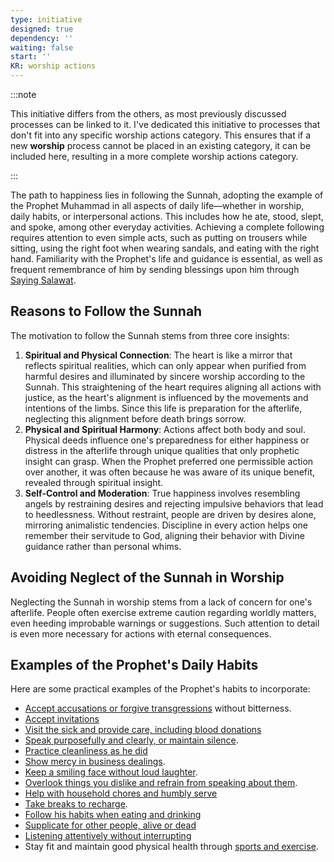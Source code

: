 ```yaml
---
type: initiative
designed: true
dependency: ''
waiting: false
start: ''
KR: worship actions
---
```


:::note

This initiative differs from the others, as most previously discussed processes can be linked to it. I've dedicated this initiative to processes that don't fit into any specific worship actions category. This ensures that if a new **worship** process cannot be placed in an existing category, it can be included here, resulting in a more complete worship actions category.

:::

The path to happiness lies in following the Sunnah, adopting the example of the Prophet Muhammad in all aspects of daily life—whether in worship, daily habits, or interpersonal actions. This includes how he ate, stood, slept, and spoke, among other everyday activities. Achieving a complete following requires attention to even simple acts, such as putting on trousers while sitting, using the right foot when wearing sandals, and eating with the right hand. Familiarity with the Prophet's life and guidance is essential, as well as frequent remembrance of him by sending blessings upon him through [Saying Salawat](docs/sidebar1/Processes/Sending%20salawat%20on%20the%20prophet.md).

## Reasons to Follow the Sunnah

The motivation to follow the Sunnah stems from three core insights:

1. **Spiritual and Physical Connection**: The heart is like a mirror that reflects spiritual realities, which can only appear when purified from harmful desires and illuminated by sincere worship according to the Sunnah. This straightening of the heart requires aligning all actions with justice, as the heart's alignment is influenced by the movements and intentions of the limbs. Since this life is preparation for the afterlife, neglecting this alignment before death brings sorrow.
2. **Physical and Spiritual Harmony**: Actions affect both body and soul. Physical deeds influence one's preparedness for either happiness or distress in the afterlife through unique qualities that only prophetic insight can grasp. When the Prophet preferred one permissible action over another, it was often because he was aware of its unique benefit, revealed through spiritual insight.
3. **Self-Control and Moderation**: True happiness involves resembling angels by restraining desires and rejecting impulsive behaviors that lead to heedlessness. Without restraint, people are driven by desires alone, mirroring animalistic tendencies. Discipline in every action helps one remember their servitude to God, aligning their behavior with Divine guidance rather than personal whims.

## Avoiding Neglect of the Sunnah in Worship

Neglecting the Sunnah in worship stems from a lack of concern for one's afterlife. People often exercise extreme caution regarding worldly matters, even heeding improbable warnings or suggestions. Such attention to detail is even more necessary for actions with eternal consequences.

## Examples of the Prophet's Daily Habits

Here are some practical examples of the Prophet's habits to incorporate:

* [Accept accusations or forgive transgressions](docs/sidebar1/Processes/Accept%20accusations%20or%20forgive%20transgressions%20against%20you.md) without bitterness.
* [Accept invitations](docs/sidebar1/Processes/Accept%20invitations.md)
* [Visit the sick and provide care, including blood donations](docs/sidebar1/Processes/Call,%20visit%20and%20care%20for%20the%20sick.md)
* [Speak purposefully and clearly, or maintain silence](docs/sidebar1/Processes/Speak%20purposefully%20or%20maintain%20silence.md).
* [Practice cleanliness as he did](docs/sidebar1/Processes/Clean%20and%20beautify%20yourself.md)
* [Show mercy in business dealings](docs/sidebar1/Processes/Have%20mercy%20in%20business%20dealings.md).
* [Keep a smiling face without loud laughter](docs/sidebar1/Processes/Keep%20a%20smiling%20face%20but%20don't%20laugh%20loudly.md).
* [Overlook things you dislike and refrain from speaking about them](docs/sidebar1/Processes/Overlook%20what%20is%20disliked.md).
* [Help with household chores and humbly serve](docs/sidebar1/Processes/Serve%20around%20the%20house%20and%20do%20lowly%20tasks.md)
* [Take breaks to recharge](docs/sidebar1/Processes/Take%20breaks%20to%20recharge.md).
* [Follow his habits when eating and drinking](docs/sidebar1/Processes/Apply%20his%20drinking%20and%20eating%20habits.md)
* [Supplicate for other people, alive or dead](docs/sidebar1/Processes/Supplicate%20for%20other%20people%20alive%20or%20dead.md)
* [Listening attentively without interrupting](docs/sidebar1/Processes/Managing%20difference%20of%20opinion.md)
* Stay fit and maintain good physical health through [sports and exercise](docs/sidebar1/Processes/Stay%20fit.md).
